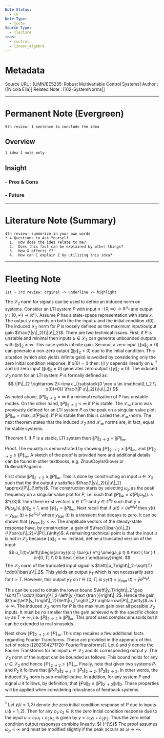 ```yaml
---
Note Status:
  - 🌱0
Note Type:
  - 📄note
Source Type:
  - 🏫lecture
tags:
  - control
  - linear_algebra
---
```

# Metadata
Source URL       : [UMN/EE5235: Robust Multivariable Control Systems]
Author              : [[Nicola Elia]]
Related Note     : [[02-SystemNorms]]


---

# Permanent Note (Evergreen)
	5th review: 1 sentence to conclude the idea
## Overview
	1 idea 1 note only


## Insight
### - Pros & Cons


### - Future


---

# Literature Note (Summary)
	4th review: summerize in your own words
	* 4 Questions to Ask Yourself
	  1.  How does the idea relate to me?
	  2.  Does this fact can be explained by other things?
	  3.  How X effects Y?
	  4.  How can I explain Z by utilizing this idea?


---

# Fleeting Note 
	1st - 3rd review: orginal -> underline -> highlight

The $\mathcal{L}_2$ norm for signals can be used to define an induced norm on systems. Consider an LTI system $P$ with input $u:[0, \infty) \rightarrow \mathbb{R}^{n_u}$ and output $y:[0, \infty) \rightarrow \mathbb{R}^{n_y}$. Assume $P$ has a state-space representation with state $x$. The output $y$ depends on both the the input $u$ and the initial condition $x(0)$. The induced $\mathcal{L}_2$ norm for $P$ is loosely defined as the maximum input/output gain $\frac{\|y\|_2}{\|u\|_2}$. There are two technical issues. First, if $P$ is unstable and minimal then inputs $u \in \mathcal{L}_2$ can generate unbounded outputs with $\|y\|_2=\infty$. This case yields infinite gain. Second, a zero input $\left(\|u\|_2=0\right)$ can generate a non-zero output $\left(\|y\|_2>0\right)$ due to the initial condition. This situation (which also yields infinite gain) is avoided by considering only the zero initial condition response. If $x(0)=0$ then: (i) $y$ depends linearly on $u,{ }^{\ddagger}$ and (ii) zero input $\left(\|u\|_2=0\right)$ generates zero output $\left(\|y\|_2=0\right)$.
The induced $\mathcal{L}_2$ norm for an LTI system $P$ is formally defined as:
$$
\|P\|_{2 \rightarrow 2}:=\max _{\substack{0 \neq u \in \mathcal{L}_2 \\ x(0)=0}} \frac{\|P u\|_2}{\|u\|_2}
$$
As noted above, $\|P\|_{2 \rightarrow 2}=\infty$ if a minimal realization of $P$ has unstable modes. On the other hand, $\|P\|_{2 \rightarrow 2}<\infty$ if $P$ is stable. The $\mathcal{L}_{\infty}$ norm was previously defined for an LTI system $P$ as the peak on a singular value plot: $\|P\|_{\infty}=\max _\omega \bar{\sigma}(P(j \omega))$. If $P$ is stable then this is called the $\mathcal{H}_{\infty}$-norm. The next theorem states that the induced $\mathcal{L}_2$ and $\mathcal{H}_{\infty}$ norms are, in fact, equal for stable systems.

Theorem 1. If $P$ is a stable, LTI system then $\|P\|_{2 \rightarrow 2}=\|P\|_{\infty}$.

Proof. The equality is demonstrated by showing $\|P\|_{2 \rightarrow 2} \geq\|P\|_{\infty}$. and $\|P\|_{2 \rightarrow 2} \leq\|P\|_{\infty}$. A sketch of the proof is provided here and additional details can be found in other textbooks, e.g. Zhou/Doyle/Glover or Dullerud/Paganini.

First show $\|P\|_{2 \rightarrow 2} \geq\|P\|_{\infty}$. This is done by constructing an input $u \in \mathcal{L}_2$ such that the the output $y$ satisfies $\frac{\|y\|_2}{\|u\|_2} \approx\|P\|_{\infty}$. The construction starts by selecting $\omega_p$ as the peak frequency on a singular value plot for $P$, i.e. such that $\|P\|_{\infty}=\bar{\sigma}\left(P\left(j \omega_p\right)\right)$. s $^{\S}$ Then there exist vectors $\bar{u} \in \mathbb{C}^{n_u}$ and $\bar{y} \in \mathbb{C}^{n_y}$ such that $\bar{y}=P\left(j \omega_p\right) \bar{u},\|\bar{u}\|_2=1$, and $\|\bar{y}\|_2=\|P\|_{\infty}$. Next recall that if $u(t)=\bar{u} e^{j \omega_p t}$ then $y(t)=y_{\text {tran }}(t)+\bar{y} e^{j \omega_p t}$ where $y_{\text {tran }}(t)$ is a transient that decays to zero. It can be shown that $\left\|y_{\text {tran }}\right\|_2<\infty$. The amplitude vectors of the steady-state response have, by construction, a gain of $\frac{\|\bar{y}\|_2}{\|\bar{u}\|_2}=\|P\|_{\infty}$. A remaining technical point is that the input $u$ is not in $\mathcal{L}_2$ because $\|u\|_2=\infty$. Instead, define a truncated version of the input:
$$
u_T(t)=\left\{\begin{array}{cc}
\bar{u} e^{j \omega_p t} & \text { for } t \in[0, T] \\
0 & \text { else }
\end{array}\right.
$$
The $\mathcal{L}_2$ norm of the truncated input signal is $\left\|u_T\right\|_2=\sqrt{T} \cdot\|\bar{u}\|_2$. This yields an output $y_T$ which is not necessarily zero for $t>T$. However, this output $y_T$ on $t \in[0, T]$ is $y_T(t)=y_{\text {tran }}(t)+\bar{y} e^{j \omega_p t}$.

This can be used to obtain the lower bound $\left\|y_T\right\|_2 \geq \sqrt{T} \cdot\|\bar{y}\|_2-\left\|y_{\text {tran }}\right\|_2$. Hence the gain $\frac{\left\|y_T\right\|_2}{\left\|u_T\right\|_2} \rightarrow\|P\|_{\infty}$ as $T \rightarrow \infty$. The induced $\mathcal{L}_2$ norm for $P$ is the maximum gain over all possible $\mathcal{L}_2$ inputs. It must be no smaller than the gain achieved with the specific choice $u_T$ as $T \rightarrow \infty$, i.e. $\|P\|_{2 \rightarrow 2} \geq\|P\|_{\infty}$. This proof used complex sinusoids but it can be extended to real sinusoids.

Next show $\|P\|_{2 \rightarrow 2} \leq\|P\|_{\infty}$. This step requires a few additional facts regarding Fourier Transforms. These are provided in the appendix of this set of notes [[202304271720-FourierTransforms]]. Let $\hat{u}$ and $\hat{y}$ denote the Fourier Transforms for an input $u \in \mathcal{L}_2$ and its corresponding output $y$. The $\mathcal{L}_2$ norm of the output can be bounded as follows:
This bound holds for any $u \in \mathcal{L}_2$ and hence $\|P\|_{2 \rightarrow 2} \leq\|P\|_{\infty}$.
Finally, note that given two systems $P_1$ and $P_2$ it follows that $\left\|P_1 P_2\right\|_{2 \rightarrow 2} \leq\left\|P_1\right\|_{2 \rightarrow 2}$. $\left\|P_2\right\|_{2 \rightarrow 2}$. In other words, the induced $\mathcal{L}_2$ norm is sub-multiplicative. In addition, for any system $P$ and signal $u$ it follows, by definition, that $\|P u\|_2 \leq\|P\|_{2 \rightarrow 2}\|u\|_2$. These properties will be applied when considering robustness of feedback systems.

---
${ }^{\ddagger}$ Let $y_i(i=1,2)$ denote the zero initial condition response of $P$ due to inputs $u_i(i=1,2)$. Then for any $c_1, c_2 \in \mathbb{R}$ the zero initial condition response due to the input $u=c_1 u_1+c_2 u_2$ is given by $y=c_1 y_1+c_2 y_2$. Thus the zero initial condition output responses combine linearly.
${ }^{\S}$ The proof assumes $\omega_p<\infty$ and must be modified slightly if the peak occurs as $\omega \rightarrow \infty$.

